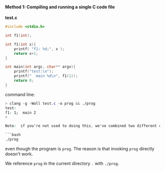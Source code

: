 #### Method 1:  Compiling and running a single C code file

**test.c**

```c
#include <stdio.h>

int f1(int);

int f1(int x){
    printf( "f1: %d;", x );
    return x+1;
}

int main(int argc, char** argv){
    printf("test:\n");
    printf("  main %d\n", f1(1));
    return 0;
}
```
command line:

```css
> clang -g -Wall test.c -o prog && ./prog
test:
f1: 1;  main 2
>

Note:  if you're not used to doing this, we've combined two different commands here.  The second one comes after the ``&&`` and calls

```bash
./prog
```

even though the program is ``prog``.  The reason is that invoking ``prog`` directly doesn't work.  

We reference ``prog`` in the current directory ``.`` with ``./prog``.

